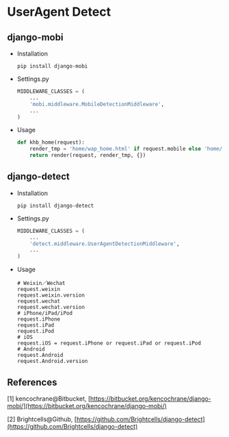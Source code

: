 # UserAgent Detect

## django-mobi

* Installation

  ```shell
  pip install django-mobi
  ```


* Settings.py

  ```python
  MIDDLEWARE_CLASSES = (
      ...
      'mobi.middleware.MobileDetectionMiddleware',
      ...
  )
  ```


* Usage

  ```python
  def khb_home(request):
      render_tmp = 'home/wap_home.html' if request.mobile else 'home/pc_home.html'
      return render(request, render_tmp, {})
  ```


## django-detect

* Installation

  ```shell
  pip install django-detect
  ```


* Settings.py

  ```python
  MIDDLEWARE_CLASSES = (
      ...
      'detect.middleware.UserAgentDetectionMiddleware',
      ...
  )
  ```


* Usage

  ```
  # Weixin／Wechat
  request.weixin
  request.weixin.version
  request.wechat
  request.wechat.version
  # iPhone/iPad/iPod
  request.iPhone
  request.iPad
  request.iPod
  # iOS
  request.iOS = request.iPhone or request.iPad or request.iPod
  # Android
  request.Android
  request.Android.version
  ```

## References

[1] kencochrane@Bitbucket, [https://bitbucket.org/kencochrane/django-mobi/](https://bitbucket.org/kencochrane/django-mobi/)

[2] Brightcells@Github, [https://github.com/Brightcells/django-detect](https://github.com/Brightcells/django-detect)